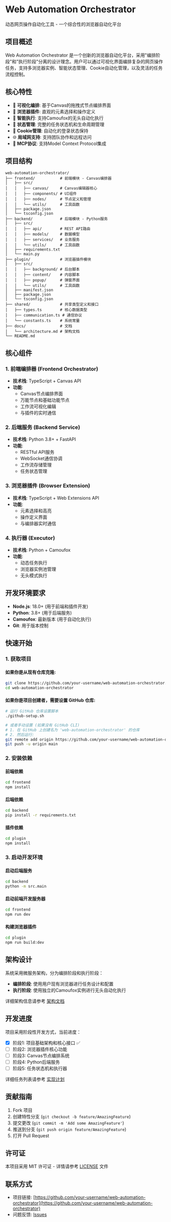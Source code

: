 # Web Automation Orchestrator

动态网页操作自动化工具 - 一个综合性的浏览器自动化平台

## 项目概述

Web Automation Orchestrator 是一个创新的浏览器自动化平台，采用"编排阶段"和"执行阶段"分离的设计理念。用户可以通过可视化界面编排复杂的网页操作任务，支持多浏览器实例、智能状态管理、Cookie自动化管理，以及灵活的任务流程控制。

## 核心特性

- 🎨 **可视化编排**: 基于Canvas的拖拽式节点编排界面
- 🔌 **浏览器插件**: 直观的元素选择和操作定义
- 🤖 **智能执行**: 支持Camoufox的无头自动化执行
- 🔄 **状态管理**: 完整的任务状态机和生命周期管理
- 🍪 **Cookie管理**: 自动化的登录状态保持
- 🌐 **局域网支持**: 支持团队协作和远程访问
- 📡 **MCP协议**: 支持Model Context Protocol集成

## 项目结构

```
web-automation-orchestrator/
├── frontend/           # 前端模块 - Canvas编排器
│   ├── src/
│   │   ├── canvas/     # Canvas编辑器核心
│   │   ├── components/ # UI组件
│   │   ├── nodes/      # 节点定义和管理
│   │   └── utils/      # 工具函数
│   ├── package.json
│   └── tsconfig.json
├── backend/            # 后端模块 - Python服务
│   ├── src/
│   │   ├── api/        # REST API路由
│   │   ├── models/     # 数据模型
│   │   ├── services/   # 业务服务
│   │   └── utils/      # 工具函数
│   ├── requirements.txt
│   └── main.py
├── plugin/             # 浏览器插件模块
│   ├── src/
│   │   ├── background/ # 后台脚本
│   │   ├── content/    # 内容脚本
│   │   ├── popup/      # 弹窗界面
│   │   └── utils/      # 工具函数
│   ├── manifest.json
│   ├── package.json
│   └── tsconfig.json
├── shared/             # 共享类型定义和接口
│   ├── types.ts        # 核心数据类型
│   ├── communication.ts # 通信协议
│   └── constants.ts    # 系统常量
├── docs/               # 文档
│   └── architecture.md # 架构文档
└── README.md
```

## 核心组件

### 1. 前端编排器 (Frontend Orchestrator)
- **技术栈**: TypeScript + Canvas API
- **功能**: 
  - Canvas节点编排界面
  - 万能节点和基础功能节点
  - 工作流可视化编辑
  - 与插件的实时通信

### 2. 后端服务 (Backend Service)
- **技术栈**: Python 3.8+ + FastAPI
- **功能**:
  - RESTful API服务
  - WebSocket通信协调
  - 工作流存储管理
  - 任务状态管理

### 3. 浏览器插件 (Browser Extension)
- **技术栈**: TypeScript + Web Extensions API
- **功能**:
  - 元素选择和高亮
  - 操作定义界面
  - 与编排器实时通信

### 4. 执行器 (Executor)
- **技术栈**: Python + Camoufox
- **功能**:
  - 动态任务执行
  - 浏览器实例池管理
  - 无头模式执行

## 开发环境要求

- **Node.js**: 18.0+ (用于前端和插件开发)
- **Python**: 3.8+ (用于后端服务)
- **Camoufox**: 最新版本 (用于自动化执行)
- **Git**: 用于版本控制

## 快速开始

### 1. 获取项目

#### 如果你是从现有仓库克隆:
```bash
git clone https://github.com/your-username/web-automation-orchestrator.git
cd web-automation-orchestrator
```

#### 如果你是项目创建者，需要设置 GitHub 仓库:
```bash
# 运行 GitHub 仓库设置脚本
./github-setup.sh

# 或者手动设置 (如果没有 GitHub CLI)
# 1. 在 GitHub 上创建名为 'web-automation-orchestrator' 的仓库
# 2. 然后运行:
git remote add origin https://github.com/your-username/web-automation-orchestrator.git
git push -u origin main
```

### 2. 安装依赖

#### 前端依赖
```bash
cd frontend
npm install
```

#### 后端依赖
```bash
cd backend
pip install -r requirements.txt
```

#### 插件依赖
```bash
cd plugin
npm install
```

### 3. 启动开发环境

#### 启动后端服务
```bash
cd backend
python -m src.main
```

#### 启动前端开发服务器
```bash
cd frontend
npm run dev
```

#### 构建浏览器插件
```bash
cd plugin
npm run build:dev
```

## 架构设计

系统采用微服务架构，分为编排阶段和执行阶段：

- **编排阶段**: 使用用户现有浏览器进行任务设计和配置
- **执行阶段**: 使用独立的Camoufox实例进行无头自动化执行

详细架构信息请参考 [架构文档](docs/architecture.md)

## 开发进度

项目采用阶段性开发方式，当前进度：

- [x] 阶段1: 项目基础架构和核心接口 ✅
- [ ] 阶段2: 浏览器插件核心功能
- [ ] 阶段3: Canvas节点编排系统
- [ ] 阶段4: Python后端服务
- [ ] 阶段5: 任务状态机和执行器

详细任务列表请参考 [实现计划](.kiro/specs/web-automation-orchestrator/tasks.md)

## 贡献指南

1. Fork 项目
2. 创建特性分支 (`git checkout -b feature/AmazingFeature`)
3. 提交更改 (`git commit -m 'Add some AmazingFeature'`)
4. 推送到分支 (`git push origin feature/AmazingFeature`)
5. 打开 Pull Request

## 许可证

本项目采用 MIT 许可证 - 详情请参考 [LICENSE](LICENSE) 文件

## 联系方式

- 项目链接: [https://github.com/your-username/web-automation-orchestrator](https://github.com/your-username/web-automation-orchestrator)
- 问题反馈: [Issues](https://github.com/your-username/web-automation-orchestrator/issues)